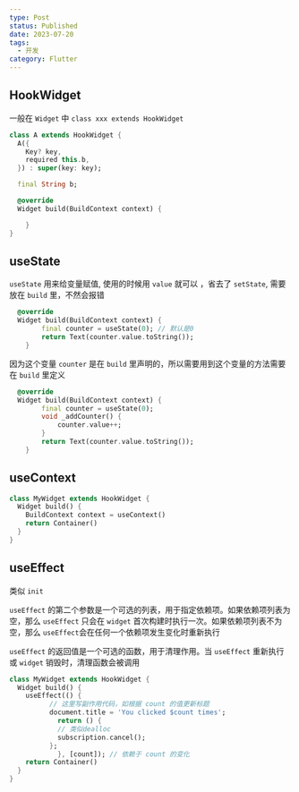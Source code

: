 ```yaml
---
type: Post
status: Published
date: 2023-07-20
tags:
  - 开发
category: Flutter
---
```

## HookWidget

一般在 `Widget` 中 `class xxx extends HookWidget`

```Dart
class A extends HookWidget {
  A({
    Key? key,
    required this.b,
  }) : super(key: key);

  final String b;

  @override
  Widget build(BuildContext context) {

	}
}
```

## useState

`useState` 用来给变量赋值, 使用的时候用 `value` 就可以 ，省去了 `setState`, 需要放在 `build` 里，不然会报错

```Dart
  @override
  Widget build(BuildContext context) {
		final counter = useState(0); // 默认是0
		return Text(counter.value.toString());
	}
```

因为这个变量 `counter` 是在 `build` 里声明的，所以需要用到这个变量的方法需要在 `build` 里定义

```Dart
  @override
  Widget build(BuildContext context) {
		final counter = useState(0); 
		void _addCounter() {
			counter.value++;
		}
		return Text(counter.value.toString());
	}
```

  

## useContext

```Dart
class MyWidget extends HookWidget {
  Widget build() {
    BuildContext context = useContext() 
    return Container()
  }
}
```

  

## useEffect

类似 `init`

`useEffect` 的第二个参数是一个可选的列表，用于指定依赖项。如果依赖项列表为空，那么 `useEffect` 只会在 `widget` 首次构建时执行一次。如果依赖项列表不为空，那么 `useEffect`会在任何一个依赖项发生变化时重新执行

`useEffect` 的返回值是一个可选的函数，用于清理作用。当 `useEffect` 重新执行或 `widget` 销毁时，清理函数会被调用

```Dart
class MyWidget extends HookWidget {
  Widget build() {
    useEffect(() {
		  // 这里写副作用代码，如根据 count 的值更新标题
		  document.title = 'You clicked $count times';
			return () {
			// 类似dealloc
		    subscription.cancel();
		  };
			}, [count]); // 依赖于 count 的变化
    return Container()
  }
}
```